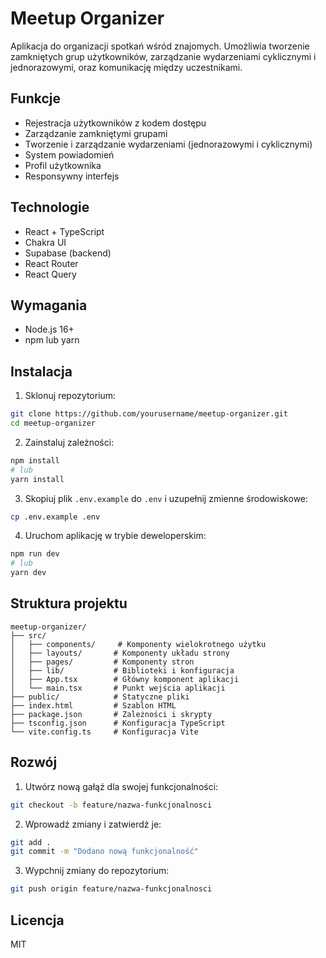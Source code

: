 # Meetup Organizer

Aplikacja do organizacji spotkań wśród znajomych. Umożliwia tworzenie zamkniętych grup użytkowników, zarządzanie wydarzeniami cyklicznymi i jednorazowymi, oraz komunikację między uczestnikami.

## Funkcje

- Rejestracja użytkowników z kodem dostępu
- Zarządzanie zamkniętymi grupami
- Tworzenie i zarządzanie wydarzeniami (jednorazowymi i cyklicznymi)
- System powiadomień
- Profil użytkownika
- Responsywny interfejs

## Technologie

- React + TypeScript
- Chakra UI
- Supabase (backend)
- React Router
- React Query

## Wymagania

- Node.js 16+
- npm lub yarn

## Instalacja

1. Sklonuj repozytorium:
```bash
git clone https://github.com/yourusername/meetup-organizer.git
cd meetup-organizer
```

2. Zainstaluj zależności:
```bash
npm install
# lub
yarn install
```

3. Skopiuj plik `.env.example` do `.env` i uzupełnij zmienne środowiskowe:
```bash
cp .env.example .env
```

4. Uruchom aplikację w trybie deweloperskim:
```bash
npm run dev
# lub
yarn dev
```

## Struktura projektu

```
meetup-organizer/
├── src/
│   ├── components/     # Komponenty wielokrotnego użytku
│   ├── layouts/       # Komponenty układu strony
│   ├── pages/         # Komponenty stron
│   ├── lib/           # Biblioteki i konfiguracja
│   ├── App.tsx        # Główny komponent aplikacji
│   └── main.tsx       # Punkt wejścia aplikacji
├── public/            # Statyczne pliki
├── index.html         # Szablon HTML
├── package.json       # Zależności i skrypty
├── tsconfig.json      # Konfiguracja TypeScript
└── vite.config.ts     # Konfiguracja Vite
```

## Rozwój

1. Utwórz nową gałąź dla swojej funkcjonalności:
```bash
git checkout -b feature/nazwa-funkcjonalnosci
```

2. Wprowadź zmiany i zatwierdź je:
```bash
git add .
git commit -m "Dodano nową funkcjonalność"
```

3. Wypchnij zmiany do repozytorium:
```bash
git push origin feature/nazwa-funkcjonalnosci
```

## Licencja

MIT 